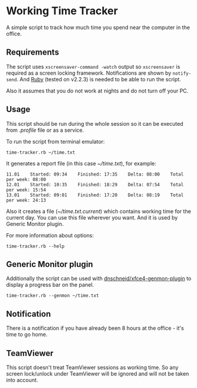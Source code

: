 # Working Time Tracker

A simple script to track how much time you spend near the computer in the office.

## Requirements

The script uses `xscreensaver-command -watch` output so `xscreensaver` is required as a screen locking framework.
Notifications are shown by `notify-send`.
And [Ruby](https://www.ruby-lang.org/en/) (tested on v2.2.3) is needed to be able to run the script.

Also it assumes that you do not work at nights and do not turn off your PC.

## Usage

This script should be run during the whole session so it can be executed from *.profile* file or as a service.

To run the script from terminal emulator:

    time-tracker.rb ~/time.txt

It generates a report file (in this case *~/time.txt*), for example:

    11.01    Started: 09:34    Finished: 17:35    Delta: 08:00    Total per week: 08:00
    12.01    Started: 10:35    Finished: 18:29    Delta: 07:54    Total per week: 15:54
    13.01    Started: 09:01    Finished: 17:20    Delta: 08:19    Total per week: 24:13

Also it creates a file (*~/time.txt.current*) which contains working time for the current day.
You can use this file wherever you want.
And it is used by Generic Monitor plugin.

For more information about options:

    time-tracker.rb --help

## Generic Monitor plugin

Additionally the script can be used with [dnschneid/xfce4-genmon-plugin](https://github.com/dnschneid/xfce4-genmon-plugin) to display a progress bar on the panel.

    time-tracker.rb --genmon ~/time.txt

## Notification

There is a notification if you have already been 8 hours at the office - it's time to go home.

## TeamViewer

This script doesn't treat TeamViewer sessions as working time.
So any screen lock/unlock under TeamViewer will be ignored and will not be taken into account.
